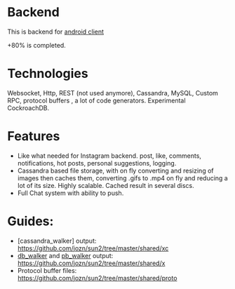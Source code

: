 # Backend 

This is backend for [android client](https://github.com/jozn/ms_native)

+80% is completed.
# Technologies
Websocket, Http, REST (not used anymore), Cassandra, MySQL, Custom RPC, protocol buffers , a lot of code generators. Experimental CockroachDB.

# Features
+ Like what needed for Instagram backend. post, like, comments, notifications, hot posts, personal suggestions, logging.
+ Cassandra based file storage, with on fly converting and resizing of images then caches them, converting .gifs to .mp4 on fly and reducing a lot of its size. Highly scalable. Cached result in several discs.
+ Full Chat system with ability to push.

# Guides:

+ [cassandra_walker] output: https://github.com/jozn/sun2/tree/master/shared/xc
+ [db_walker](https://github.com/jozn/db-walker) and [pb_walker](https://github.com/jozn/pb_walker) output: https://github.com/jozn/sun2/tree/master/shared/x
+ Protocol buffer files: https://github.com/jozn/sun2/tree/master/shared/proto
